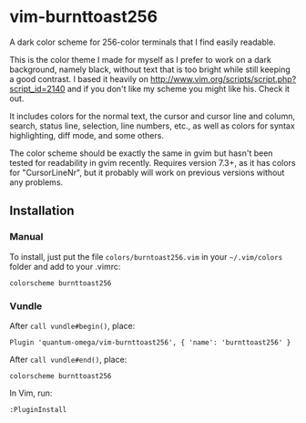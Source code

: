 # vim-burnttoast256
A dark color scheme for 256-color terminals that I find easily readable.

This is the color theme I made for myself as I prefer to work on a dark background, namely black, without text that is too bright while still keeping a good contrast.  I based it heavily on http://www.vim.org/scripts/script.php?script_id=2140 and if you don't like my scheme you might like his. Check it out.

It includes colors for the normal text, the cursor and cursor line and column, search, status line, selection, line numbers, etc., as well as colors for syntax highlighting, diff mode, and some others.

The color scheme should be exactly the same in gvim but hasn't been tested for readability in gvim recently. Requires version 7.3+, as it has colors for "CursorLineNr", but it probably will work on previous versions without any problems.

## Installation
### Manual
To install, just put the file `colors/burntoast256.vim` in your `~/.vim/colors` folder and add to your .vimrc:

    colorscheme burnttoast256

### Vundle
After `call vundle#begin()`, place:

    Plugin 'quantum-omega/vim-burnttoast256', { 'name': 'burnttoast256' }

After `call vundle#end()`, place:

    colorscheme burnttoast256

In Vim, run:

    :PluginInstall
